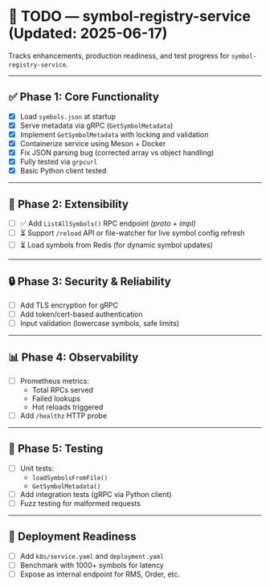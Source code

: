 # 📌 TODO — symbol-registry-service (Updated: 2025-06-17)

Tracks enhancements, production readiness, and test progress for `symbol-registry-service`.

---

## ✅ Phase 1: Core Functionality

- [x] Load `symbols.json` at startup
- [x] Serve metadata via gRPC (`GetSymbolMetadata`)
- [x] Implement `GetSymbolMetadata` with locking and validation
- [x] Containerize service using Meson + Docker
- [x] Fix JSON parsing bug (corrected array vs object handling)
- [x] Fully tested via `grpcurl`
- [x] Basic Python client tested

---

## 🔄 Phase 2: Extensibility

- [ ] ✅ Add `ListAllSymbols()` RPC endpoint _(proto + impl)_
- [ ] ⏳ Support `/reload` API or file-watcher for live symbol config refresh
- [ ] ⏳ Load symbols from Redis (for dynamic symbol updates)

---

## 🔒 Phase 3: Security & Reliability

- [ ] Add TLS encryption for gRPC
- [ ] Add token/cert-based authentication
- [ ] Input validation (lowercase symbols, safe limits)

---

## 📊 Phase 4: Observability

- [ ] Prometheus metrics:
  - Total RPCs served
  - Failed lookups
  - Hot reloads triggered
- [ ] Add `/healthz` HTTP probe

---

## 🧪 Phase 5: Testing

- [ ] Unit tests:
  - `loadSymbolsFromFile()`
  - `GetSymbolMetadata()`
- [ ] Add integration tests (gRPC via Python client)
- [ ] Fuzz testing for malformed requests

---

## 🚀 Deployment Readiness

- [ ] Add `k8s/service.yaml` and `deployment.yaml`
- [ ] Benchmark with 1000+ symbols for latency
- [ ] Expose as internal endpoint for RMS, Order, etc.
